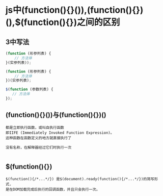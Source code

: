 js中(function(){}()),(function(){})(),$(function(){})之间的区别
==

## 3中写法
```js
(function (形参列表) {
    // 方法体
}(实参列表));

(function (形参列表) {
    // 方法体
})(实参列表);

$(function (参数列表) {
   // 方法体 
});
```

## (function(){}())与(function(){})()
```text
都是立即执行函数，或叫自执行函数
即IIFE (Immediately Invoked Function Expression)。
这种函数在函数定义的地方就直接执行了

没有名称，在解释器经过它们时执行一次


```

## $(function(){})
```text
$(function(){/*...*/}) 是$(document).ready(function(){/*...*/})的简写形式，
是在DOM加载完成后执行的回调函数，并且只会执行一次。
```